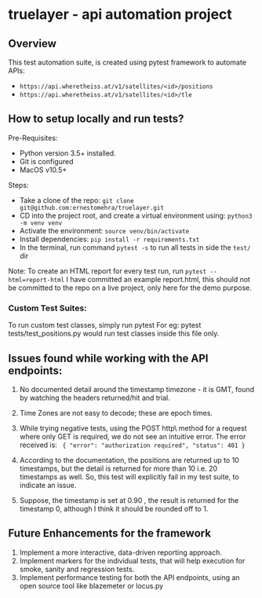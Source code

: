 # truelayer - api automation project

## Overview

This test automation suite, is created using pytest framework to automate APIs: 

- `https://api.wheretheiss.at/v1/satellites/<id>/positions`
- `https://api.wheretheiss.at/v1/satellites/<id>/tle`

## How to setup locally and run tests? 
Pre-Requisites:
- Python version 3.5+ installed.
- Git is configured
- MacOS v10.5+

Steps:

- Take a clone of the repo: `git clone git@github.com:ernestomehra/truelayer.git`
- CD into the project root, and create a virtual environment using: `python3 -m venv venv`
- Activate the environment: `source venv/bin/activate`
- Install dependencies: `pip install -r requirements.txt`
- In the terminal, run command `pytest -s` to run all tests in side the `test/` dir 

Note: To create an HTML report for every test run, run `pytest --html=report-html` I have committed an example 
report.html, this should not be committed to the repo on a live project, only here for the demo purpose.

### Custom Test Suites:

To run custom test classes, simply run pytest <path to the testfile.py> For eg: pytest tests/test_positions.py would 
run test classes inside this file only.

## Issues found while working with the API endpoints:

1. No documented detail around the timestamp timezone - it is GMT, found by watching the headers returned/hit and trial.
2. Time Zones are not easy to decode; these are epoch times.
3. While trying negative tests, using the POST http\ method for a request where only GET is required, we do not see an 
intuitive error. The error received is: 
`
{
   "error": "authorization required",
   "status": 401
}`

4. According to the documentation, the positions are returned up to 10 timestamps, but the detail is returned for 
more than 10 i.e. 20 timestamps as well. So, this test will explicitly fail in my test suite, to indicate an issue. 

5. Suppose, the timestamp is set at 0.90 , the result is returned for the timestamp 0, although I think it should be 
rounded off to 1. 
   
   
## Future Enhancements for the framework
   
1. Implement a more interactive, data-driven reporting approach.
2. Implement markers for the individual tests, that will help execution for smoke, sanity and regression tests.
3. Implement performance testing for both the API endpoints, using an open source tool like blazemeter or locus.py
